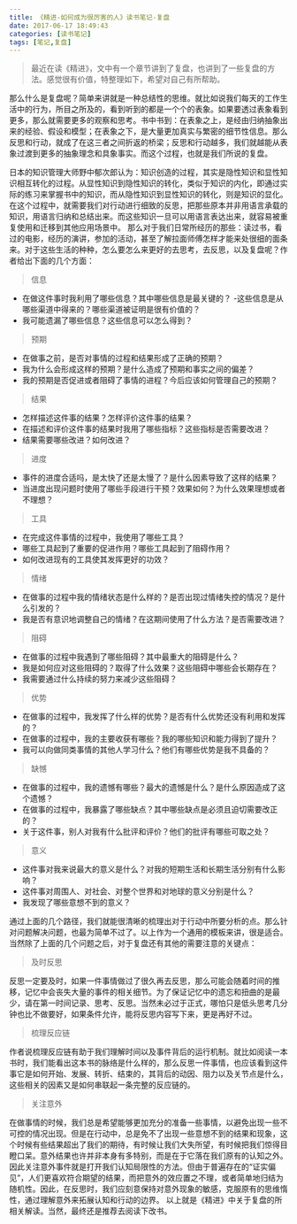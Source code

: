 ```yaml
---
title: 《精进-如何成为很厉害的人》读书笔记-复盘
date: 2017-06-17 18:49:43
categories: [读书笔记]
tags: [笔记,复盘]
---
```

> 最近在读《精进》，文中有一个章节讲到了复盘，也讲到了一些复盘的方法。感觉很有价值，特整理如下，希望对自己有所帮助。

那么什么是复盘呢？简单来讲就是一种总结性的思维。就比如说我们每天的工作生活中的行为，所目之所及的，看到听到的都是一个个的表象。如果要透过表象看到更多，那么就需要更多的观察和思考。书中书到：在表象之上，是经由归纳抽象出来的经验、假设和模型；在表象之下，是大量更加真实与繁密的细节性信息。那么反思和行动，就成了在这三者之间折返的桥梁；反思和行动越多，我们就越能从表象过渡到更多的抽象理念和具象事实。而这个过程，也就是我们所说的复盘。
<!-- more --> 
日本的知识管理大师野中郁次郎认为：知识创造的过程，其实是隐性知识和显性知识相互转化的过程。从显性知识到隐性知识的转化，类似于知识的内化，即通过实际的练习来掌握书中的知识，而从隐性知识到显性知识的转化，则是知识的显化。在这个过程中，就需要我们对行动进行细致的反思，把那些原本并非用语言承载的知识，用语言归纳和总结出来。而这些知识一旦可以用语言表达出来，就容易被重复使用和迁移到其他应用场景中。
那么对于我们日常所经历的那些：读过书，看过的电影，经历的演讲，参加的活动，甚至了解拉面师傅怎样才能来处很细的面条来。对于这些生活的种种，怎么要怎么来更好的去思考，去反思，以及复盘呢？作者给出下面的几个方面：
> 信息

- 在做这件事时我利用了哪些信息？其中哪些信息是最关键的？
-这些信息是从哪些渠道中得来的？哪些渠道被证明是很有价值的？
- 我可能遗漏了哪些信息？这些信息可以怎么得到？
> 预期
- 在做事之前，是否对事情的过程和结果形成了正确的预期？
- 我为什么会形成这样的预期？是什么造成了预期和事实之间的偏差？
- 我的预期是否促进或者阻碍了事情的进程？今后应该如何管理自己的预期？

> 结果

- 怎样描述这件事的结果？怎样评价这件事的结果？
- 在描述和评价这件事的结果时我用了哪些指标？这些指标是否需要改进？
- 结果需要哪些改进？如何改进？

> 进度

- 事件的进度合适吗，是太快了还是太慢了？是什么因素导致了这样的结果？
- 当进度出现问题时使用了哪些手段进行干预？效果如何？为什么效果理想或者不理想？

> 工具

- 在完成这件事情的过程中，我使用了哪些工具？
- 哪些工具起到了重要的促进作用？哪些工具起到了阻碍作用？
- 如何改进现有的工具使其发挥更好的功效？

> 情绪

- 在做事的过程中我的情绪状态是什么样的？是否出现过情绪失控的情况？是什么引发的？
- 我是否有意识地调整自己的情绪？在这期间使用了什么方法？是否需要改进？

> 阻碍

- 在做事的过程中我遇到了哪些阻碍？其中最重大的阻碍是什么？
- 我是如何应对这些阻碍的？取得了什么效果？这些阻碍中哪些会长期存在？
- 我需要通过什么持续的努力来减少这些阻碍？ 

> 优势

- 在做事的过程中，我发挥了什么样的优势？是否有什么优势还没有利用和发挥的？
- 在做事的过程中，我的主要收获有哪些？我的哪些知识和能力得到了提升？
- 我可以向做同类事情的其他人学习什么？他们有哪些优势是我不具备的？

> 缺憾

- 在做事的过程中，我的遗憾有哪些？最大的遗憾是什么？是什么原因造成了这个遗憾？
- 在做事的过程中，我暴露了哪些缺点？其中哪些缺点是必须且迫切需要改正的？
- 关于这件事，别人对我有什么批评和评价？他们的批评有哪些可取之处？

> 意义

- 这件事对我来说最大的意义是什么？对我的短期生活和长期生活分别有什么影响？
- 这件事对周围人、对社会、对整个世界和对地球的意义分别是什么？
- 我发现了哪些意想不到的意义？

通过上面的几个路径，我们就能很清晰的梳理出对于行动中所要分析的点。那么针对问题解决问题，也最为简单不过了。以上作为一个通用的模板来讲，很是适合。
当然除了上面的几个问题之后，对于复盘还有其他的需要注意的关键点：

> 及时反思

反思一定要及时，如果一件事情做过了很久再去反思，那么可能会随着时间的推移，记忆中会丧失大量的事件的相关细节。为了保证记忆中的遗忘和扭曲的是最少，请在第一时间记录、思考、反思。当然未必过于正式，哪怕只是低头思考几分钟也比不做要好，如果条件允许，能将反思内容写下来，更是再好不过。

> 梳理反应链

作者说梳理反应链有助于我们理解时间以及事件背后的运行机制。就比如阅读一本书时，我们能看出这本书的脉络是什么样的，那么反思一件事情，也应该看到这件事它是如何开始、发展、转折、结束的，其背后的动因、阻力以及关节点是什么，这些相关的因素又是如何串联起一条完整的反应链的。
> 关注意外

在做事情的时候，我们总是希望能够更加充分的准备一些事情，以避免出现一些不可控的情况出现。但是在行动中，总是免不了出现一些意想不到的结果和现象，这个时候有些结果超出了我们的期待，有时候让我们大失所望，有时候把我们惊得目瞪口呆。意外结果也许并非本身有多特别，而是在于它落在我们原有的认知之外。因此关注意外事件就是打开我们认知局限性的方法。但由于普遍存在的“证实偏见”，人们更喜欢符合期望的结果，而把意外的效应置之不理，或者简单地归结为随机性。因此，在反思时，我们应刻意保持对意外现象的敏感，克服原有的思维惰性，通过理解意外来拓展认知和行动的边界。
以上就是《精进》中关于复盘的所相关解读。当然，最终还是推荐去阅读下改书。
